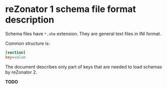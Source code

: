 # reZonator 1 schema file format description

Schema files have `*.she` extension. They are general text files in INI format.

Common structure is:
```ini
[section]
key=value
```

The document describes only part of keys that are needed to load schemas by reZonator 2.

**TODO**